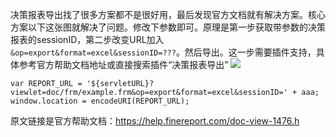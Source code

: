 决策报表导出找了很多方案都不是很好用，最后发现官方文档就有解决方案。核心方案以下这张图就解决了问题。修改下参数即可。原理是第一步获取带参数的决策报表的sessionID，第二步改变URL加入`&op=export&format=excel&sessionID=???`。然后导出。这一步需要插件支持，具体参考官方帮助文档地址或直接搜索插件“决策报表导出”
![](https://help.finereport.com/uploads/20191015/1571120403608250.png)
```
var REPORT_URL = '${servletURL}?viewlet=doc/frm/example.frm&op=export&format=excel&sessionID=' + aaa;
window.location = encodeURI(REPORT_URL);
```  
原文链接是官方帮助文档：https://help.finereport.com/doc-view-1476.h

